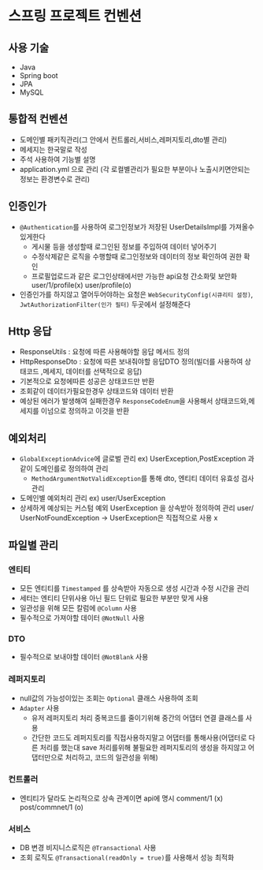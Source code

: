 # 스프링 프로젝트 컨벤션

## 사용 기술
- Java
- Spring boot
- JPA
- MySQL

## 통합적 컨벤션
- 도메인별 패키직관리(그 안에서 컨트롤러,서비스,레퍼지토리,dto별 관리)
- 메세지는 한국말로 작성
- 주석 사용하여 기능별 설명
- application.yml 으로 관리 (각 로컬별관리가 필요한 부분이나 노출시키면안되는정보는 환경변수로 관리)

## 인증인가
- `@Authentication`를 사용하여 로그인정보가 저장된 UserDetailsImpl를 가져올수있게한다
  - 게시물 등을 생성할때 로그인된 정보를 주입하여 데이터 넣어주기
  - 수정삭제같은 로직을 수행할때 로그인정보와 데이터의 정보 확인하여 권한 확인
  - 프로필업로드과 같은 로그인상태에서만 가능한  api요청 간소화및 보안화   user/1/profile(x)  user/profile(o)
- 인증인가를 하지않고 열어두어야하는 요청은  `WebSecurityConfig(시큐리티 설정)`, `JwtAuthorizationFilter(인가 필터)` 두곳에서  설정해준다

## Http 응답
- ResponseUtils : 요청에 따른 사용해야할 응답 메서드 정의
- HttpResponseDto : 요청에 따른 보내줘야할 응답DTO 정의(빌더를 사용하여 상태코드 ,메세지, 데이터를 선택적으로 응답)
- 기본적으로 요청에따른 성공은 상태코드만 반환
- 조회같이 데이터가필요한경우 상태코드와 데이터 반환
- 예상된 에러가 발생해여 실패한경우  `ResponseCodeEnum`을 사용해서 상태코드와,메세지를 이넘으로 정의하고 이것을 반환

## 예외처리
- `GlobalExceptionAdvice`에 글로벌 관리 ex) UserException,PostException 과 같이 도메인를로 정의하여 관리
  - `MethodArgumentNotValidException`를 통해 dto, 엔티티 데이터 유효성 검사 관리
- 도메인별 예외처리 관리 ex) user/UserException
- 상세하게 예상되는 커스텀 예외 UserException 을 상속받아  정의하여 관리  user/ UserNotFoundException -> UserException은 직접적으로 사용 x

## 파일별 관리

### 엔티티
- 모든 엔티티를 `Timestamped` 를 상속받아 자동으로 생성 시간과 수정 시간을 관리
- 세터는 엔티티 단위사용 아닌 필드 단위로 필요한 부분만 맞게 사용
- 일관성을 위해 모든 칼럼에 `@Column` 사용
- 필수적으로 가져야할 데이터 `@NotNull` 사용

### DTO
- 필수적으로 보내야할 데이터 `@NotBlank` 사용

### 레퍼지토리
- null값의 가능성이있는 조회는 `Optional` 클래스 사용하여 조회
- `Adapter` 사용
  - 유저 레퍼지토리 처리 중복코드를 줄이기위해 중간의 어댑터 연결 클래스를 사용
  - 간단한 코드도 레퍼지토리를 직접사용하지말고 어댑터를 통해사용(어댑터로 다른 처리를 했는대 save 처리를위해  불필요한 레퍼지토리의 생성을 하지않고 어댑터만으로 처리하고, 코드의 일관성을 위해)

### 컨트롤러
- 엔티티가 달라도 논리적으로 상속 관계이면 api에 명시  comment/1  (x)  post/commnet/1 (o)

### 서비스
- DB 변경 비지니스로직은 `@Transactional` 사용
- 조회 로직도 `@Transactional(readOnly = true)`를 사용해서 성능 최적화
